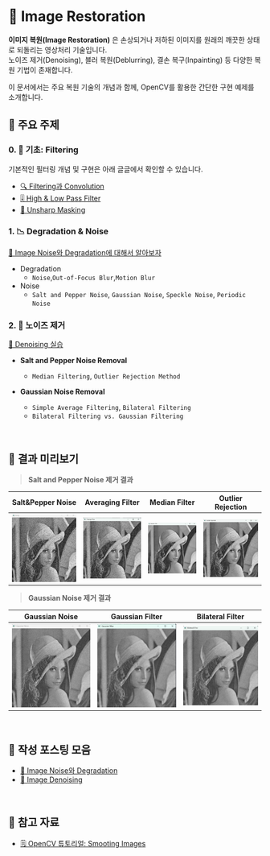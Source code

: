# 🧼 Image Restoration

**이미지 복원(Image Restoration)** 은 손상되거나 저하된 이미지를 원래의 깨끗한 상태로 되돌리는 영상처리 기술입니다.  
노이즈 제거(Denoising), 블러 복원(Deblurring), 결손 복구(Inpainting) 등 다양한 복원 기법이 존재합니다.

이 문서에서는 주요 복원 기술의 개념과 함께, OpenCV를 활용한 간단한 구현 예제를 소개합니다.
<br>

## 📂 주요 주제

### 0. 🧱 기초: Filtering  
기본적인 필터링 개념 및 구현은 아래 글글에서 확인할 수 있습니다.  
- [🔍 Filtering과 Convolution](https://he-kate1130.tistory.com/139)  
- [🎚️ High & Low Pass Filter](https://he-kate1130.tistory.com/140)
- [🤺 Unsharp Masking](https://he-kate1130.tistory.com/141)

### 1. 📉 Degradation & Noise
[🔗 Image Noise와 Degradation에 대해서 알아보자](https://he-kate1130.tistory.com/142)
- Degradation
    - `Noise`,`Out-of-Focus Blur`,`Motion Blur`
- Noise
    - `Salt and Pepper Noise`, `Gaussian Noise`, `Speckle Noise`, `Periodic Noise`

### 2. 🧪 노이즈 제거 
[🔗 Denoising 실습](https://he-kate1130.tistory.com/143)
- **Salt and Pepper Noise Removal**  
  - `Median Filtering`, `Outlier Rejection Method`

- **Gaussian Noise Removal**  
  - `Simple Average Filtering`, `Bilateral Filtering`
  - `Bilateral Filtering vs. Gaussian Filtering`
<br>

## 📌 결과 미리보기
> **Salt and Pepper Noise 제거 결과**

|Salt&Pepper Noise|Averaging Filter|Median Filter|Outlier Rejection|
|--|--|--|--|
|![alt text](images/image.png)|![alt text](images/image-1.png)|![alt text](images/image-2.png)|![alt text](images/image-3.png)|


> **Gaussian Noise 제거 결과**

|Gaussian Noise|Gaussian Filter|Bilateral Filter|
|--|--|--|
|![alt text](images/image-4.png)|![alt text](images/image-5.png)|![alt text](images/image-6.png)|
<br>

## 🔗 작성 포스팅 모음
- [🔗 Image Noise와 Degradation](https://he-kate1130.tistory.com/142)
- [🔗 Image Denoising](https://he-kate1130.tistory.com/143)


<br>

## 📖 참고 자료
- [🗒️ OpenCV 튜토리얼: Smooting Images](https://docs.opencv.org/4.11.0/dc/dd3/tutorial_gausian_median_blur_bilateral_filter.html)
